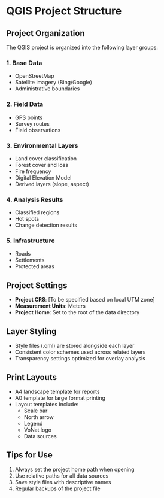 # QGIS Project Structure

## Project Organization
The QGIS project is organized into the following layer groups:

### 1. Base Data
- OpenStreetMap
- Satellite imagery (Bing/Google)
- Administrative boundaries

### 2. Field Data
- GPS points
- Survey routes
- Field observations

### 3. Environmental Layers
- Land cover classification
- Forest cover and loss
- Fire frequency
- Digital Elevation Model
- Derived layers (slope, aspect)

### 4. Analysis Results
- Classified regions
- Hot spots
- Change detection results

### 5. Infrastructure
- Roads
- Settlements
- Protected areas

## Project Settings
- **Project CRS**: [To be specified based on local UTM zone]
- **Measurement Units**: Meters
- **Project Home**: Set to the root of the data directory

## Layer Styling
- Style files (.qml) are stored alongside each layer
- Consistent color schemes used across related layers
- Transparency settings optimized for overlay analysis

## Print Layouts
- A4 landscape template for reports
- A0 template for large format printing
- Layout templates include:
  - Scale bar
  - North arrow
  - Legend
  - VoNat logo
  - Data sources

## Tips for Use
1. Always set the project home path when opening
2. Use relative paths for all data sources
3. Save style files with descriptive names
4. Regular backups of the project file 